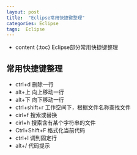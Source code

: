 ```yaml
---
layout: post
title:  "Eclipse常用快捷键整理"
categories: Eclipse
tags:  Eclipse
---
```


* content
{:toc}
Eclipse部分常用快捷键整理

<!--excerpt-->
## 常用快捷键整理
- ctrl+d 删除一行
- alt+上 向上移动一行
- alt+下 向下移动一行
- ctrl+shift+r 工作空间下，根据文件名称查找文件
- cirl+f 搜索或替换
- cirl+h 搜索含有某个字符串的文件
- Ctrl+Shift+F 格式化当前代码
- ctrl+l 调到固定行
- alt+/  代码提示